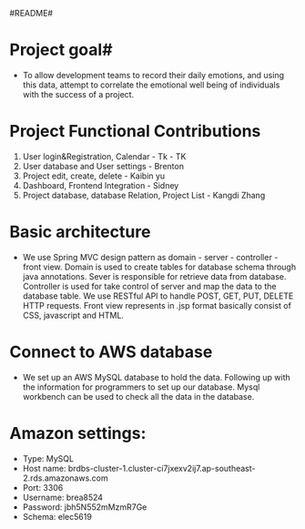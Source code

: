 #README#

# Project goal#
  - To allow development teams to record their daily emotions, and using this data, attempt to correlate the emotional well being of individuals with the success of a project.

# Project Functional Contributions #
1.   User login&Registration, Calendar  - Tk  - TK
2.   User database and User settings  - Brenton
3.   Project edit, create, delete  - Kaibin yu
4.   Dashboard, Frontend Integration  - Sidney
5.   Project database, database Relation, Project List  - Kangdi Zhang

# Basic architecture #
  - We use Spring MVC design pattern as domain - server - controller - front view. Domain is used to create tables for database schema through java annotations. Sever is responsible for retrieve data from database. Controller is used for take control of server and map the data to the database table. We use RESTful API to handle POST, GET, PUT, DELETE HTTP requests. Front view represents in .jsp format basically consist of CSS, javascript and HTML.

# Connect to AWS database #
  - We set up an AWS MySQL database to hold the data. Following up with the information for programmers to set up our database. Mysql workbench can be used to check all the data in the database.

# Amazon settings: #
  - Type: MySQL
  - Host name: brdbs-cluster-1.cluster-ci7jxexv2ij7.ap-southeast-2.rds.amazonaws.com
  - Port: 3306
  - Username: brea8524
  - Password: jbh5N552mMzmR7Ge
  - Schema: elec5619